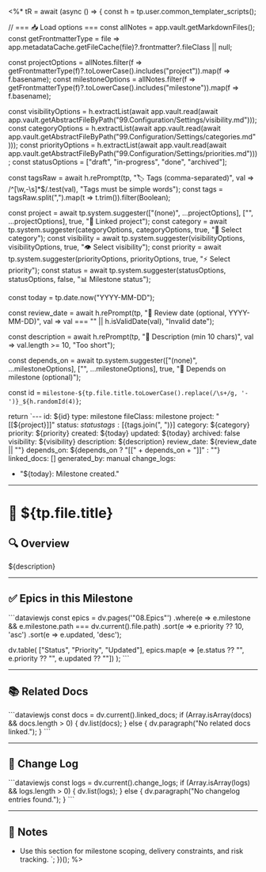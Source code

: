 <%*
tR = await (async () => {
  const h = tp.user.common_templater_scripts();

  // === 📥 Load options ===
  const allNotes = app.vault.getMarkdownFiles();
  const getFrontmatterType = file => app.metadataCache.getFileCache(file)?.frontmatter?.fileClass || null;

  const projectOptions = allNotes.filter(f => getFrontmatterType(f)?.toLowerCase().includes("project")).map(f => f.basename);
  const milestoneOptions = allNotes.filter(f => getFrontmatterType(f)?.toLowerCase().includes("milestone")).map(f => f.basename);

  const visibilityOptions = h.extractList(await app.vault.read(await app.vault.getAbstractFileByPath("99.Configuration/Settings/visibility.md")));
  const categoryOptions = h.extractList(await app.vault.read(await app.vault.getAbstractFileByPath("99.Configuration/Settings/categories.md")));
  const priorityOptions = h.extractList(await app.vault.read(await app.vault.getAbstractFileByPath("99.Configuration/Settings/priorities.md")));
  const statusOptions = ["draft", "in-progress", "done", "archived"];

  const tagsRaw = await h.rePrompt(tp, "🏷️ Tags (comma-separated)", val => /^[\w,\-\s]*$/.test(val), "Tags must be simple words");
  const tags = tagsRaw.split(",").map(t => t.trim()).filter(Boolean);

  const project = await tp.system.suggester(["(none)", ...projectOptions], ["", ...projectOptions], true, "📁 Linked project");
  const category = await tp.system.suggester(categoryOptions, categoryOptions, true, "📂 Select category");
  const visibility = await tp.system.suggester(visibilityOptions, visibilityOptions, true, "👁️ Select visibility");
  const priority = await tp.system.suggester(priorityOptions, priorityOptions, true, "⚡ Select priority");
  const status = await tp.system.suggester(statusOptions, statusOptions, false, "📊 Milestone status");

  const today = tp.date.now("YYYY-MM-DD");

  const review_date = await h.rePrompt(tp, "📆 Review date (optional, YYYY-MM-DD)", val => val === "" || h.isValidDate(val), "Invalid date");

  const description = await h.rePrompt(tp, "📝 Description (min 10 chars)", val => val.length >= 10, "Too short");

  const depends_on = await tp.system.suggester(["(none)", ...milestoneOptions], ["", ...milestoneOptions], true, "🔗 Depends on milestone (optional)");

  const id = `milestone-${tp.file.title.toLowerCase().replace(/\s+/g, '-')}_${h.randomId(4)}`;

  return `---
id: ${id}
type: milestone
fileClass: milestone
project: "[[${project}]]"
status: ${status}
tags: [${tags.join(", ")}]
category: ${category}
priority: ${priority}
created: ${today}
updated: ${today}
archived: false
visibility: ${visibility}
description: ${description}
review_date: ${review_date || ""}
depends_on: ${depends_on ? "[[" + depends_on + "]]" : ""}
linked_docs: []
generated_by: manual
change_logs:
  - "${today}: Milestone created."
---

# 🎯 ${tp.file.title}

## 🔍 Overview

${description}

---

## ✅ Epics in this Milestone

\`\`\`dataviewjs
const epics = dv.pages('"08.Epics"')
  .where(e => e.milestone && e.milestone.path === dv.current().file.path)
  .sort(e => e.priority ?? 10, 'asc')
  .sort(e => e.updated, 'desc');

dv.table(
  ["Status", "Priority", "Updated"],
  epics.map(e => [e.status ?? "", e.priority ?? "", e.updated ?? ""])
);
\`\`\`

---

## 📚 Related Docs

\`\`\`dataviewjs
const docs = dv.current().linked_docs;
if (Array.isArray(docs) && docs.length > 0) {
  dv.list(docs);
} else {
  dv.paragraph("No related docs linked.");
}
\`\`\`

---

## 🧾 Change Log

\`\`\`dataviewjs
const logs = dv.current().change_logs;
if (Array.isArray(logs) && logs.length > 0) {
  dv.list(logs);
} else {
  dv.paragraph("No changelog entries found.");
}
\`\`\`

---

## 💬 Notes

- Use this section for milestone scoping, delivery constraints, and risk tracking.
`;
})();
%>
